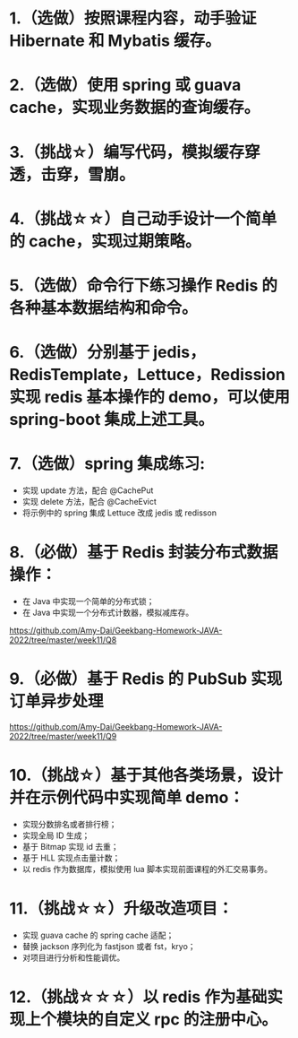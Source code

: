 # 1.（选做）按照课程内容，动手验证 Hibernate 和 Mybatis 缓存。

# 2.（选做）使用 spring 或 guava cache，实现业务数据的查询缓存。

# 3.（挑战☆）编写代码，模拟缓存穿透，击穿，雪崩。

# 4.（挑战☆☆）自己动手设计一个简单的 cache，实现过期策略。

# 5.（选做）命令行下练习操作 Redis 的各种基本数据结构和命令。

# 6.（选做）分别基于 jedis，RedisTemplate，Lettuce，Redission 实现 redis 基本操作的 demo，可以使用 spring-boot 集成上述工具。

# 7.（选做）spring 集成练习:

- 实现 update 方法，配合 @CachePut
- 实现 delete 方法，配合 @CacheEvict
- 将示例中的 spring 集成 Lettuce 改成 jedis 或 redisson

# 8.（必做）基于 Redis 封装分布式数据操作：

- 在 Java 中实现一个简单的分布式锁；
- 在 Java 中实现一个分布式计数器，模拟减库存。

https://github.com/Amy-Dai/Geekbang-Homework-JAVA-2022/tree/master/week11/Q8


# 9.（必做）基于 Redis 的 PubSub 实现订单异步处理

https://github.com/Amy-Dai/Geekbang-Homework-JAVA-2022/tree/master/week11/Q9

# 10.（挑战☆）基于其他各类场景，设计并在示例代码中实现简单 demo：

- 实现分数排名或者排行榜；
- 实现全局 ID 生成；
- 基于 Bitmap 实现 id 去重；
- 基于 HLL 实现点击量计数；
- 以 redis 作为数据库，模拟使用 lua 脚本实现前面课程的外汇交易事务。

# 11.（挑战☆☆）升级改造项目：

- 实现 guava cache 的 spring cache 适配；
- 替换 jackson 序列化为 fastjson 或者 fst，kryo；
- 对项目进行分析和性能调优。

# 12.（挑战☆☆☆）以 redis 作为基础实现上个模块的自定义 rpc 的注册中心。

